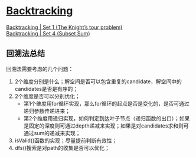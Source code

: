 <h1><a href="http://www.geeksforgeeks.org/category/backtracking/">Backtracking</a></h1>


<a href="http://www.geeksforgeeks.org/backtracking-set-1-the-knights-tour-problem/">Backtracking | Set 1 (The Knight’s tour problem)</a><br />
<a href="http://www.geeksforgeeks.org/backttracking-set-4-subset-sum/">Backtracking | Set 4 (Subset Sum)</a><br />




<h2>回溯法总结</h2>
回溯法需要考虑的几个问题：
<ol>
<li>2个维度分别是什么；解空间是否可以包含重复的candidate，解空间中的candidates是否是有序的；</li>
<li>2个维度是否可以分别优化；
    <ul>
    <li>第1个维度用for循环实现，那么for循环的起点是否是变化的，是否可通过递归参数传递进来；</li>
    <li>第2个维度用递归实现，如何判定到达叶子节点（递归函数的出口）；如果是固定的深度则可通过depth递减来实现；如果是对candidates求和则可通过sum的递减来实现；</li>
    </ul>
</li>    
<li>isValid()函数的实现；尽量提前判断有效性；</li>
<li>dfs()搜索是对path的收集是否可以优化；</li>
</ol>
